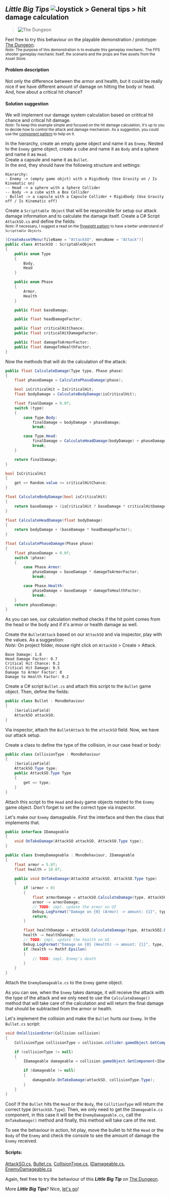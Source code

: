 ## _**Little Big Tips**_ ![Joystick](https://raw.githubusercontent.com/alissin/alissin.github.io/master/images/joystick.png) > General tips > hit damage calculation

> ![The Dungeon](./../z_images/the_dungeon/hit-damage-calculation.png)

Feel free to try this behaviour on the playable demonstration / prototype: [The Dungeon](https://simmer.io/@alissin/the-dungeon).<br/>
<sub>_Note_: The purpose of this demonstration is to evaluate this gameplay mechanic. The FPS shooter gameplay mechanic itself, the scenario and the props are free assets from the Asset Store.</sub>

#### Problem description
Not only the difference between the armor and health, but it could be really nice if we have different amount of damage on hitting the body or head. And, how about a critical hit chance?

#### Solution suggestion
We will implement our damage system calculation based on crititcal hit chance and critical hit damage.<br/>
<sub>_Note:_ To keep this example simple and focused on the hit damage calculation, it's up to you to decide how to control the attack and damage mechanism. As a suggestion, you could use the [component pattern](../_pattern-algorithm/component) to help on it.</sub>

In the hierarchy, create an empty game object and name it as `Enemy`. Nested to the `Enemy` game object, create a cube and name it as `Body` and a sphere and name it as `Head`.<br/>
Create a capsule and name it as `Bullet`.<br/>
In the end, they should have the following structure and settings:

```
Hierarchy:
- Enemy -> (empty game objct) with a Rigidbody (Use Gravity on / Is Kinematic on)
-- Head -> a sphere with a Sphere Collider
-- Body -> a cube with a Box Collider
- Bullet -> a capsule with a Capsule Collider + Rigidbody (Use Gravity off / Is Kinematic off)
```

Create a `Scripttable Object` that will be responsible for setup our attack damage information and to calculate the damage itself. Create a C# Script `AttackSO.cs` and define the fields:<br/>
<sub>_Note:_ if necessary, I suggest a read on the [flyweight pattern](../_pattern-algorithm/flyweight) to have a better understand of `Scripttable Objects`.</sub>

```csharp
[CreateAssetMenu(fileName = "AttackSO", menuName = "Attack")]
public class AttackSO : ScriptableObject
{
    public enum Type
    {
        Body,
        Head
    }

    public enum Phase
    {
        Armor,
        Health
    }

    public float baseDamage;

    public float headDamageFactor;

    public float criticalHitChance;
    public float criticalHitDamageFactor;

    public float damageToArmorFactor;
    public float damageToHealthFactor;
}
```

Now the methods that will do the calculation of the attack:

```csharp
public float CalculateDamage(Type type, Phase phase)
{
    float phaseDamage = CalculatePhaseDamage(phase);

    bool isCriticalHit = IsCriticalHit;
    float bodyDamage = CalculateBodyDamage(isCriticalHit);

    float finalDamage = 0.0f;
    switch (type)
    {
        case Type.Body:
            finalDamage = bodyDamage + phaseDamage;
            break;

        case Type.Head:
            finalDamage = CalculateHeadDamage(bodyDamage) + phaseDamage;
            break;
    }

    return finalDamage;
}

bool IsCriticalHit
{
    get => Random.value <= criticalHitChance;
}

float CalculateBodyDamage(bool isCriticalHit)
{
    return baseDamage + (isCriticalHit ? baseDamage * criticalHitDamageFactor : 0);
}

float CalculateHeadDamage(float bodyDamage)
{
    return bodyDamage + (baseDamage * headDamageFactor);
}

float CalculatePhaseDamage(Phase phase)
{
    float phaseDamage = 0.0f;
    switch (phase)
    {
        case Phase.Armor:
            phaseDamage = baseDamage * damageToArmorFactor;
            break;

        case Phase.Health:
            phaseDamage = baseDamage * damageToHealthFactor;
            break;
    }
    return phaseDamage;
}
```

As you can see, our calculation method checks if the hit point comes from the head or the body and if it's armor or health damage as well.

Create the `BulletAttack` based on our `AttackSO` and via inspector, play with the values. As a suggestion:<br/>
_Note:_ On project folder, mouse right click on `AttackSO` > Create > Attack.

```
Base Damage: 1.8
Head Damage Factor: 0.7
Critical Hit Chance: 0.2
Critical Hit Damage: 0.5
Damage to Armor Factor: 0
Damage to Health Factor: 0.2
```

Create a C# script `Bullet.cs` and attach this script to the `Bullet` game object. Then, define the fields:

```csharp
public class Bullet : MonoBehaviour
{
    [SerializeField]
    AttackSO attackSO;
}
```

Via inspector, attach the `BulletAttack` to the `attackSO` field. Now, we have our attack setup.

Create a class to define the type of the collision, in our case head or body:

```csharp
public class CollisionType : MonoBehaviour
{
    [SerializeField]
    AttackSO.Type type;
    public AttackSO.Type Type
    {
        get => type;
    }
}
```

Attach this script to the `Head` and `Body` game objects nested to the `Enemy` game object. Don't forget to set the correct type via inspector.

Let's make our `Enemy` damageable. First the interface and then the class that implements that.

```csharp
public interface IDamageable
{
    void OnTakeDamage(AttackSO attackSO, AttackSO.Type type);
}
```

```csharp
public class EnemyDamageable : MonoBehaviour, IDamageable
{
    float armor = 5.0f;
    float health = 10.0f;

    public void OnTakeDamage(AttackSO attackSO, AttackSO.Type type)
    {
        if (armor > 0)
        {
            float armorDamage = attackSO.CalculateDamage(type, AttackSO2.Phase.Armor);
            armor -= armorDamage;
            // TODO: impl. update the armor on UI
            Debug.LogFormat("Damage on {0} (Armor) -> amount: {1}", type, armorDamage);
            return;
        }

        float healthDamage = attackSO.CalculateDamage(type, AttackSO2.Phase.Health);
        health -= healthDamage;
        // TODO: impl. update the health on UI
        Debug.LogFormat("Damage on {0} (Health) -> amount: {1}", type, healthDamage);
        if (health <= Mathf.Epsilon)
        {
            // TODO: impl. Enemy's death
        }
    }
}
```

Attach the `EnemyDamageable.cs` to the `Enemy` game object.

As you can see, when the `Enemy` takes damage, it will receive the attack with the type of the attack and we only need to use the `CalculateDamage()` method that will take care of the calculation and will return the final damage that should be subtracted from the armor or health.

Let's implement the collision and make the `Bullet` hurts our `Enemy`. In the `Bullet.cs` script:

```csharp
void OnCollisionEnter(Collision collision)
{
    CollisionType collisionType = collision.collider.gameObject.GetComponent<CollisionType>();

    if (collisionType != null)
    {
        IDamageable damageable = collision.gameObject.GetComponent<IDamageable>();

        if (damageable != null)
        {
            damageable.OnTakeDamage(attackSO, collisionType.Type);
        }
    }
}
```

Cool! If the `Bullet` hits the `Head` or the `Body`, the `CollitionType` will return the correct type (`AttackSO.Type`). Then, we only need to get the `IDamageable.cs` component, in this case it will be the `EnemyDamageable.cs`, call the `OnTakeDamage()` method and finally, this method will take care of the rest.

To see the behaviour in action, hit play, move the bullet to hit the `Head` or the `Body` of the `Enemy` and check the console to see the amount of damage the `Enemy` received.

#### Scripts:
[AttackSO.cs](./AttackSO.cs), [Bullet.cs](./Bullet.cs), [CollisionType.cs](./CollisionType.cs), [IDamageable.cs](./IDamageable.cs), [EnemyDamageable.cs](./EnemyDamageable.cs)

Again, feel free to try the behaviour of this _**Little Big Tip**_ on [The Dungeon](https://simmer.io/@alissin/the-dungeon).

More _**Little Big Tips**_? Nice, [let's go](https://github.com/alissin/little-big-tips)!